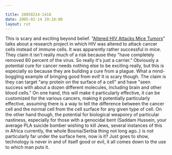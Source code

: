 ```yaml
---

title: 20050214-1418
date: 2005-02-14 19:18:00
layout: rut
---
```


This is scary and exciting beyond belief.  "<a href="http://www.wired.com/news/medtech/0,1286,66579,00.html?tw=wn_tophead_1">Altered
HIV Attacks Mice Tumors</a>" talks about a research project in which
HIV was altered to attack cancer cells instead of immune cells.
It was apparently rather successful in mice.  They claim it isn't
really much of a risk because they "have completely removed 80
percent of the virus. So really it's just a carrier."  Obviously a
potential cure for cancer needs nothing else to be exciting really,
but this is especially so because they are building a cure from
a plague.  What a mind-boggling example of bringing good from evil!
It is scary though.  The claim is they can target "any protein on
the surface of a cell" and have "seen success with about a dozen
different molecules, including brain and other blood cells."
On one hand, this will make it particularly effective, it can
be customized for the various cancers, making it potentially
particularly effective, assuming there is a way to tell the
difference between the cancer cell and the normal cell from the
cell surface for any given type of cell.  On the other hand though,
the potential for biological weaponry of particular nastiness,
especially for those with a genocidal bent (Saddam Hussein, your
average PLA suicide bomber wishing to kill Jews, several instances
of this in Africa currently, the whole Bosnia/Serbia thing not long
ago..) is not particularly far under the surface here, now is it?
Just goes to show, technology is never in and of itself good or evil,
it all comes down to the use to which man puts it.

